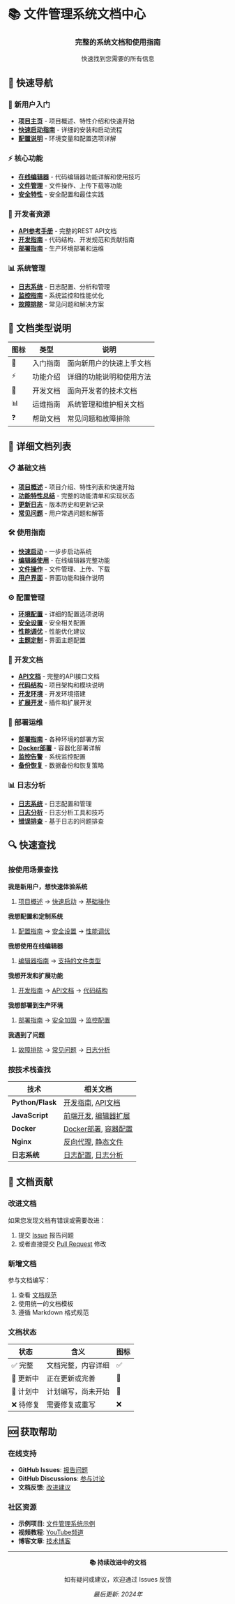 # 📚 文件管理系统文档中心

<div align="center">
  <h3>完整的系统文档和使用指南</h3>
  <p>快速找到您需要的所有信息</p>
</div>

## 🎯 快速导航

### 🚀 新用户入门
- **[项目主页](../README.md)** - 项目概述、特性介绍和快速开始
- **[快速启动指南](STARTUP_GUIDE.md)** - 详细的安装和启动流程
- **[配置说明](CONFIG_GUIDE.md)** - 环境变量和配置选项详解

### ⚡ 核心功能
- **[在线编辑器](EDITOR_README.md)** - 代码编辑器功能详解和使用技巧
- **[文件管理](FILE_MANAGEMENT.md)** - 文件操作、上传下载等功能
- **[安全特性](SECURITY_GUIDE.md)** - 安全配置和最佳实践

### 🔧 开发者资源
- **[API参考手册](API_REFERENCE.md)** - 完整的REST API文档
- **[开发指南](DEVELOPMENT_GUIDE.md)** - 代码结构、开发规范和贡献指南
- **[部署指南](DEPLOYMENT_GUIDE.md)** - 生产环境部署和运维

### 📊 系统管理
- **[日志系统](LOGGING_GUIDE.md)** - 日志配置、分析和管理
- **[监控指南](MONITORING_GUIDE.md)** - 系统监控和性能优化
- **[故障排除](TROUBLESHOOTING.md)** - 常见问题和解决方案

## 📖 文档类型说明

| 图标 | 类型 | 说明 |
|------|------|------|
| 🚀 | 入门指南 | 面向新用户的快速上手文档 |
| ⚡ | 功能介绍 | 详细的功能说明和使用方法 |
| 🔧 | 开发文档 | 面向开发者的技术文档 |
| 📊 | 运维指南 | 系统管理和维护相关文档 |
| ❓ | 帮助文档 | 常见问题和故障排除 |

## 📑 详细文档列表

### 📋 基础文档
- [**项目概述**](../README.md) - 项目介绍、特性列表和快速开始
- [**功能特性总结**](FEATURE_SUMMARY.md) - 完整的功能清单和实现状态
- [**更新日志**](CHANGELOG.md) - 版本历史和更新记录
- [**常见问题**](FAQ.md) - 用户常遇问题和解答

### 🛠️ 使用指南
- [**快速启动**](STARTUP_GUIDE.md) - 一步步启动系统
- [**编辑器使用**](EDITOR_README.md) - 在线编辑器完整功能
- [**文件操作**](FILE_OPERATIONS.md) - 文件管理、上传、下载
- [**用户界面**](USER_INTERFACE.md) - 界面功能和操作说明

### ⚙️ 配置管理
- [**环境配置**](CONFIG_GUIDE.md) - 详细的配置选项说明
- [**安全设置**](SECURITY_CONFIG.md) - 安全相关配置
- [**性能调优**](PERFORMANCE_TUNING.md) - 性能优化建议
- [**主题定制**](THEME_CUSTOMIZATION.md) - 界面主题配置

### 🔌 开发文档
- [**API文档**](API_REFERENCE.md) - 完整的API接口文档
- [**代码结构**](CODE_STRUCTURE.md) - 项目架构和模块说明
- [**开发环境**](DEVELOPMENT_SETUP.md) - 开发环境搭建
- [**扩展开发**](EXTENSION_DEVELOPMENT.md) - 插件和扩展开发

### 🚀 部署运维
- [**部署指南**](DEPLOYMENT_GUIDE.md) - 各种环境的部署方案
- [**Docker部署**](DOCKER_DEPLOYMENT.md) - 容器化部署详解
- [**监控告警**](MONITORING_GUIDE.md) - 系统监控配置
- [**备份恢复**](BACKUP_RECOVERY.md) - 数据备份和恢复策略

### 📊 日志分析
- [**日志系统**](LOGGING_GUIDE.md) - 日志配置和管理
- [**日志分析**](LOG_ANALYSIS.md) - 日志分析工具和技巧
- [**错误排查**](ERROR_TROUBLESHOOTING.md) - 基于日志的问题排查

## 🔍 快速查找

### 按使用场景查找

**我是新用户，想快速体验系统**
1. [项目概述](../README.md) → [快速启动](STARTUP_GUIDE.md) → [基础操作](USER_INTERFACE.md)

**我想配置和定制系统**
1. [配置指南](CONFIG_GUIDE.md) → [安全设置](SECURITY_CONFIG.md) → [性能调优](PERFORMANCE_TUNING.md)

**我想使用在线编辑器**
1. [编辑器指南](EDITOR_README.md) → [支持的文件类型](SUPPORTED_FILE_TYPES.md)

**我想开发和扩展功能**
1. [开发指南](DEVELOPMENT_GUIDE.md) → [API文档](API_REFERENCE.md) → [代码结构](CODE_STRUCTURE.md)

**我想部署到生产环境**
1. [部署指南](DEPLOYMENT_GUIDE.md) → [安全加固](SECURITY_HARDENING.md) → [监控配置](MONITORING_GUIDE.md)

**我遇到了问题**
1. [故障排除](TROUBLESHOOTING.md) → [常见问题](FAQ.md) → [日志分析](LOG_ANALYSIS.md)

### 按技术栈查找

| 技术 | 相关文档 |
|------|----------|
| **Python/Flask** | [开发指南](DEVELOPMENT_GUIDE.md), [API文档](API_REFERENCE.md) |
| **JavaScript** | [前端开发](FRONTEND_DEVELOPMENT.md), [编辑器扩展](EDITOR_EXTENSIONS.md) |
| **Docker** | [Docker部署](DOCKER_DEPLOYMENT.md), [容器配置](CONTAINER_CONFIG.md) |
| **Nginx** | [反向代理](REVERSE_PROXY.md), [静态文件](STATIC_FILES.md) |
| **日志系统** | [日志配置](LOGGING_GUIDE.md), [日志分析](LOG_ANALYSIS.md) |

## 📝 文档贡献

### 改进文档
如果您发现文档有错误或需要改进：
1. 提交 [Issue](../../issues) 报告问题
2. 或者直接提交 [Pull Request](../../pulls) 修改

### 新增文档
参与文档编写：
1. 查看 [文档规范](DOCUMENTATION_STANDARDS.md)
2. 使用统一的文档模板
3. 遵循 Markdown 格式规范

### 文档状态

| 状态 | 含义 | 图标 |
|------|------|------|
| ✅ 完整 | 文档完整，内容详细 | ✅ |
| 🔄 更新中 | 正在更新或完善 | 🔄 |
| 📝 计划中 | 计划编写，尚未开始 | 📝 |
| ❌ 待修复 | 需要修复或重写 | ❌ |

## 🆘 获取帮助

### 在线支持
- **GitHub Issues**: [报告问题](../../issues)
- **GitHub Discussions**: [参与讨论](../../discussions)
- **文档反馈**: [改进建议](../../issues/new?template=documentation.md)

### 社区资源
- **示例项目**: [文件管理系统示例](../../examples)
- **视频教程**: [YouTube频道](#)
- **博客文章**: [技术博客](#)

---

<div align="center">
  <p><strong>📚 持续改进中的文档</strong></p>
  <p>如有疑问或建议，欢迎通过 Issues 反馈</p>
  <p><em>最后更新: 2024年</em></p>
</div>